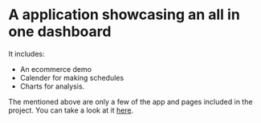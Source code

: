 
# A application showcasing an all in one dashboard

It includes:

 - An ecommerce demo
 - Calender for making schedules
 - Charts for analysis.

The mentioned above are only a few of the app and pages included in the project. You can take a look at it [here](https://martin-wanangwa-nyirenda.github.io/ecommerce).
